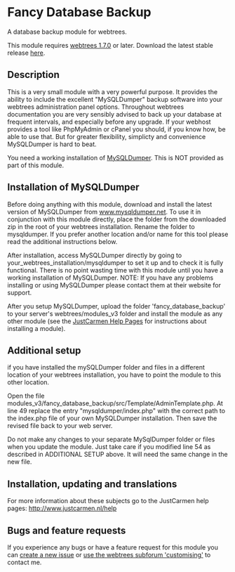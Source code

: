 Fancy Database Backup
=====================

A database backup module for webtrees.

This module requires [webtrees 1.7.0](https://github.com/fisharebest/webtrees) or later. Download the latest stable release [here](https://github.com/JustCarmen/fancy_database_backup/releases/latest).

Description
-----------
This is a very small module with a very powerful purpose. It provides the ability to include the excellent "MySQLDumper" backup software into your webtrees administration panel options. Throughout webtrees documentation you are very sensibly advised to back up your database at frequent intervals, and especially before any upgrade. If your webhost provides a tool like PhpMyAdmin or cPanel you should, if you know how, be able to use that. But for greater flexibility, simplicty and convenience MySQLDumper is hard to beat.

You need a working installation of <a href="http://www.mysqldumper.net">MySQLDumper</a>. This is NOT provided as part of this module.

Installation of MySQLDumper
---------------------------
Before doing anything with this module, download and install the latest version of MySQLDumper from www.mysqldumper.net. To use it in conjunction with this module directly, place the folder from the downloaded zip in the root of your webtrees installation. Rename the folder to mysqldumper. If you prefer another location and/or name for this tool please read the additional instructions below.

After installation, access MySQLDumper directly by going to your_webtrees_installation/mysqldumper to set it up and to check it is fully functional. There is no point wasting time with this module until you have a working installation of MySQLDumper. NOTE: If you have any problems installing or using MySQLDumper please contact them at their website for support.

After you setup MySQLDumper, upload the folder 'fancy_database_backup' to your server's webtrees/modules_v3 folder and install the module as any other module (see the [JustCarmen Help Pages](http://www.justcarmen.nl/help) for instructions about installing a module).

Additional setup
----------------
if you have installed the mySQLDumper folder and files in a different location of your webtrees installation, you have to point the module to this other location.

Open the file modules_v3/fancy_database_backup/src/Template/AdminTemplate.php. At line 49 replace the entry "mysqldumper/index.php" with the correct path to the index.php file of your own MySQLDumper installation. Then save the revised file back to your web server. 

Do not make any changes to your separate MySqlDumper folder or files when you update the module. Just take care if you modified line 54 as described in ADDITIONAL SETUP above. It will need the same change in the new file. 

Installation, updating and translations
---------------------------------------
For more information about these subjects go to the JustCarmen help pages: http://www.justcarmen.nl/help

Bugs and feature requests
-------------------------
If you experience any bugs or have a feature request for this module you can [create a new issue](https://github.com/JustCarmen/fancy_database_backup/issues?state=open) or [use the webtrees subforum 'customising'](http://www.webtrees.net/index.php/en/forum/4-customising) to contact me.



